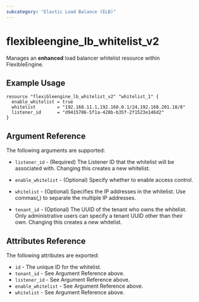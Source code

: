 ```yaml
---
subcategory: "Elastic Load Balance (ELB)"
---
```


# flexibleengine_lb_whitelist_v2

Manages an **enhanced** load balancer whitelist resource within FlexibleEngine.

## Example Usage

```hcl
resource "flexibleengine_lb_whitelist_v2" "whitelist_1" {
  enable_whitelist = true
  whitelist        = "192.168.11.1,192.168.0.1/24,192.168.201.18/8"
  listener_id      = "d9415786-5f1a-428b-b35f-2f1523e146d2"
}
```

## Argument Reference

The following arguments are supported:

* `listener_id` - (Required) The Listener ID that the whitelist will be associated with.
  Changing this creates a new whitelist.

* `enable_whitelist` - (Optional) Specify whether to enable access control.

* `whitelist` - (Optional) Specifies the IP addresses in the whitelist. Use commas(,) to separate
  the multiple IP addresses.

* `tenant_id` - (Optional) The UUID of the tenant who owns the whitelist.
  Only administrative users can specify a tenant UUID other than their own.
  Changing this creates a new whitelist.

## Attributes Reference

The following attributes are exported:

* `id` - The unique ID for the whitelist.
* `tenant_id` - See Argument Reference above.
* `listener_id` - See Argument Reference above.
* `enable_whitelist` - See Argument Reference above.
* `whitelist` - See Argument Reference above.
